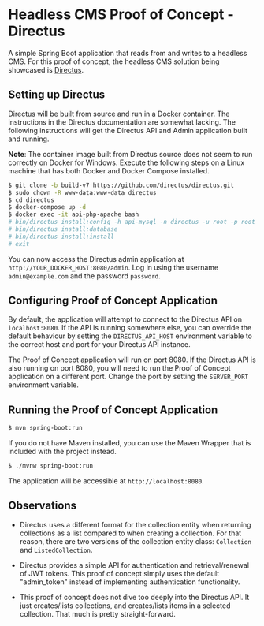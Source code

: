 # Headless CMS Proof of Concept - Directus

A simple Spring Boot application that reads from and writes to a headless CMS. For this proof of concept, the headless
CMS solution being showcased is [Directus](https://directus.io/).

## Setting up Directus

Directus will be built from source and run in a Docker container. The instructions in the Directus documentation are
somewhat lacking. The following instructions will get the Directus API and Admin application built and running.

__Note__: The container image built from Directus source does not seem to run correctly on Docker for Windows.
Execute the following steps on a Linux machine that has both Docker and Docker Compose installed.

```bash
$ git clone -b build-v7 https://github.com/directus/directus.git
$ sudo chown -R www-data:www-data directus
$ cd directus
$ docker-compose up -d
$ docker exec -it api-php-apache bash
# bin/directus install:config -h api-mysql -n directus -u root -p root
# bin/directus install:database
# bin/directus install:install
# exit
```

You can now access the Directus admin application at `http://YOUR_DOCKER_HOST:8080/admin`. Log in using the username
`admin@example.com` and the password `password`.

## Configuring Proof of Concept Application

By default, the application will attempt to connect to the Directus API on `localhost:8080`. If the API is running
somewhere else, you can override the default behaviour by setting the `DIRECTUS_API_HOST` environment variable to
the correct host and port for your Directus API instance.

The Proof of Concept application will run on port 8080. If the Directus API is also running on port 8080, you will
need to run the Proof of Concept application on a different port. Change the port by setting the `SERVER_PORT`
environment variable.

## Running the Proof of Concept Application

```bash
$ mvn spring-boot:run
```

If you do not have Maven installed, you can use the Maven Wrapper that is included with the project instead.

```bash
$ ./mvnw spring-boot:run
```

The application will be accessible at `http://localhost:8080`.

## Observations

* Directus uses a different format for the collection entity when returning collections as a list compared to when
creating a collection. For that reason, there are two versions of the collection entity class: `Collection` and
`ListedCollection`.

* Directus provides a simple API for authentication and retrieval/renewal of JWT tokens. This proof of concept
simply uses the default "admin_token" instead of implementing authentication functionality.

* This proof of concept does not dive too deeply into the Directus API. It just creates/lists collections, and
creates/lists items in a selected collection. That much is pretty straight-forward.